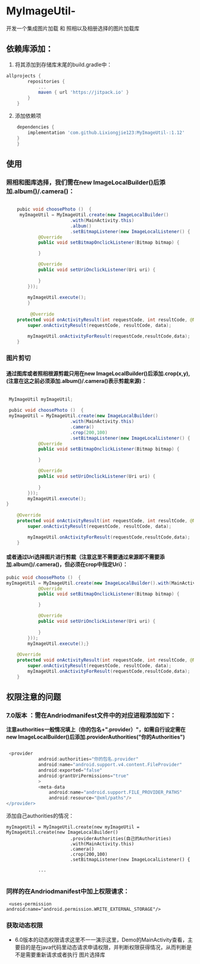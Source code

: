 # MyImageUtil-
开发一个集成图片加载 和 照相以及相册选择的图片加载库

## 依赖库添加：
1. 将其添加到存储库末尾的build.gradle中：
   
```gradle
allprojects {
		repositories {
			...
			maven { url 'https://jitpack.io' }
		}
	}
```

2. 添加依赖项 

```gradle
	dependencies {
		implementation 'com.github.Lixiongjie123:MyImageUtil-:1.12'
	}
	}
```

## 使用
### 照相和图库选择，我们需在new ImageLocalBuilder()后添加.album()/.camera()： 

```java

    pubic void choosePhoto ()  {
     myImageUtil = MyImageUtil.create(new ImageLocalBuilder()
                        .with(MainActivity.this)
                        .album()
                        .setBitmapListener(new ImageLocalListener() {
            @Override
            public void setBitmapOnclickListener(Bitmap bitmap) {

            }

            @Override
            public void setUriOnclickListener(Uri uri) {
              
            }
        }));
	
        myImageUtil.execute();
        }
        
         @Override
    protected void onActivityResult(int requestCode, int resultCode, @Nullable Intent data) {
        super.onActivityResult(requestCode, resultCode, data);

        myImageUtil.onActivityForResult(requestCode,resultCode,data);
    }

```

### 图片剪切 
#### 通过图库或者照相根源剪裁只用在new ImageLocalBuilder()后添加.crop(x,y),(注意在这之前必须添加.album()/.camera()表示剪裁来源)：

```java 

 MyImageUtil myImageUtil;
 
 pubic void choosePhoto ()  {
 myImageUtil = MyImageUtil.create(new ImageLocalBuilder()
                        .with(MainActivity.this)
                        .camera()
                        .crop(200,100)
                        .setBitmapListener(new ImageLocalListener() {
            @Override
            public void setBitmapOnclickListener(Bitmap bitmap) {

            }

            @Override
            public void setUriOnclickListener(Uri uri) {
               
            }
        }));
        myImageUtil.execute();
}
   
    @Override
    protected void onActivityResult(int requestCode, int resultCode, @Nullable Intent data) {
        super.onActivityResult(requestCode, resultCode, data);

        myImageUtil.onActivityForResult(requestCode,resultCode,data);
    }

```
#### 或者通过Uri选择图片进行剪裁（注意这里不需要通过来源即**不需要添加.album()/.camera()**，但必须在crop中指定Uri）：

```java
pubic void choosePhoto ()  {
myImageUtil = MyImageUtil.create(new ImageLocalBuilder().with(MainActivity.this).crop(uri.200,200)setBitmapListener(new ImageLocalListener() {
            @Override
            public void setBitmapOnclickListener(Bitmap bitmap) {

            }

            @Override
            public void setUriOnclickListener(Uri uri) {
               
            }
        }));
        myImageUtil.execute();}
      
    @Override
    protected void onActivityResult(int requestCode, int resultCode, @Nullable Intent data) {
        super.onActivityResult(requestCode, resultCode, data);
        myImageUtil.onActivityForResult(requestCode,resultCode,data);
    }
```

## 权限注意的问题

### 7.0版本 ：需在Andriodmanifest文件中的对应进程添加如下：  

**注意authorities一般情况填上（你的包名+".provider）"，如需自行设定需在new ImageLocalBuilder()后添加.providerAuthorities("你的Authorities")**

```gradle

 <provider
            android:authorities="你的包名.provider"
            android:name="android.support.v4.content.FileProvider"
            android:exported="false"
            android:grantUriPermissions="true"
            >
            <meta-data
                android:name="android.support.FILE_PROVIDER_PATHS"
                android:resource="@xml/paths"/>
</provider>
```

添加自己authorities的情况：

```
myImageUtil = MyImageUtil.create(new myImageUtil = MyImageUtil.create(new ImageLocalBuilder()
                        .providerAuthorities(自己的Authorities)
                        .with(MainActivity.this)
                        .camera()
                        .crop(200,100)
                        .setBitmapListener(new ImageLocalListener() {
			
			...
			
```

### 同样的在Andriodmanifest中加上权限请求：
```
 <uses-permission android:name="android.permission.WRITE_EXTERNAL_STORAGE"/> 
```

### 获取动态权限  

- 6.0版本的动态权限请求这里不一一演示这里，Demo的MainActivity查看，主要目的是在java代码里动态请求申请权限，并判断权限获得情况，从而判断是不是需要重新请求或者执行 图片选择库


